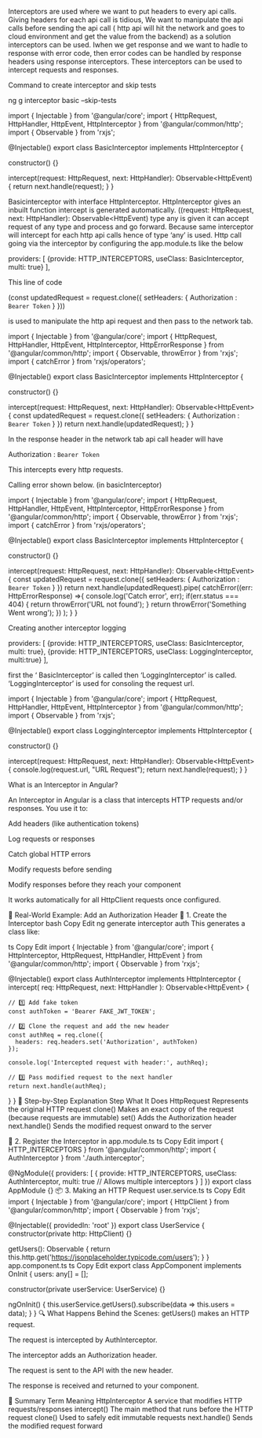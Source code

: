 Interceptors are used where we want to put headers to every api calls. Giving headers for each api call is tidious, We want to manipulate the api calls before sending the api call ( http api will hit the network and goes to cloud environment and get the value from the backend) as a solution interceptors can be used. Iwhen we get response and we want to hadle to response with error code, then error codes can be handled by response headers using response interceptors. These interceptors can be used to intercept requests and responses.

Command to create interceptor and skip tests

 ng g interceptor basic –skip-tests

import { Injectable } from '@angular/core';
import {
HttpRequest,
HttpHandler,
HttpEvent,
HttpInterceptor
} from '@angular/common/http';
import { Observable } from 'rxjs';

@Injectable()
export class BasicInterceptor implements HttpInterceptor {

constructor() {}

intercept(request: HttpRequest<any>, next: HttpHandler): Observable<HttpEvent<any>) {
return next.handle(request);
}
}




Basicinterceptor with interface  HttpInterceptor. HttpInterceptor gives an inbuilt function intercept is generated automatically.  ((request: HttpRequest<any>, next: HttpHandler): Observable<HttpEvent<any>) type any is given it can accept request of any type and process and go forward. Because same interceptor will intercept for each http api calls hence of type ‘any’ is used. Http call going via the interceptor by configuring the app.module.ts like the below


providers: [
{provide: HTTP_INTERCEPTORS, useClass: BasicInterceptor, multi: true}
],




This line of code 

(const updatedRequest = request.clone({
setHeaders: {
Authorization : `Bearer Token`
}
})) 

is used to manipulate the http api request and then pass to the network tab.

import { Injectable } from '@angular/core';
import {
HttpRequest,
HttpHandler,
HttpEvent,
HttpInterceptor,
HttpErrorResponse
} from '@angular/common/http';
import { Observable, throwError } from 'rxjs';
import { catchError } from 'rxjs/operators';

@Injectable()
export class BasicInterceptor implements HttpInterceptor {

constructor() {}


intercept(request: HttpRequest<any>, next: HttpHandler): Observable<HttpEvent<any>> {
const updatedRequest = request.clone({
setHeaders: {
Authorization : `Bearer Token`
}
})
return next.handle(updatedRequest);
}
}



In the response header in the network tab api call header will have 

Authorization : `Bearer Token`


This intercepts every http requests.



Calling error shown below. (in basicInterceptor)


import { Injectable } from '@angular/core';
import {
HttpRequest,
HttpHandler,
HttpEvent,
HttpInterceptor,
HttpErrorResponse
} from '@angular/common/http';
import { Observable, throwError } from 'rxjs';
import { catchError } from 'rxjs/operators';

@Injectable()
export class BasicInterceptor implements HttpInterceptor {

constructor() {}


intercept(request: HttpRequest<any>, next: HttpHandler): Observable<HttpEvent<any>> {
const updatedRequest = request.clone({
setHeaders: {
Authorization : `Bearer Token`
}
})
return next.handle(updatedRequest).pipe(
catchError((err: HttpErrorResponse) =>{
console.log('Catch error', err);
if(err.status === 404) {
return throwError('URL not found');
}
return throwError('Something Went wrong');
})
);
}
}


Creating another interceptor logging

providers: [
{provide: HTTP_INTERCEPTORS, useClass: BasicInterceptor, multi: true},
{provide: HTTP_INTERCEPTORS, useClass: LoggingInterceptor, multi:true}
],



first the ‘ BasicInterceptor’ is called then  ‘LoggingInterceptor’ is called. ‘LoggingInterceptor’ is used for consoling the request url.



import { Injectable } from '@angular/core';
import {
HttpRequest,
HttpHandler,
HttpEvent,
HttpInterceptor
} from '@angular/common/http';
import { Observable } from 'rxjs';

@Injectable()
export class LoggingInterceptor implements HttpInterceptor {

constructor() {}

intercept(request: HttpRequest<unknown>, next: HttpHandler): Observable<HttpEvent<unknown>> {
console.log(request.url, "URL Request");
return next.handle(request);
}
}





 What is an Interceptor in Angular?


An Interceptor in Angular is a class that intercepts HTTP requests and/or responses. You use it to:

Add headers (like authentication tokens)

Log requests or responses

Catch global HTTP errors

Modify requests before sending

Modify responses before they reach your component

It works automatically for all HttpClient requests once configured.

🔧 Real-World Example: Add an Authorization Header
📁 1. Create the Interceptor
bash
Copy
Edit
ng generate interceptor auth
This generates a class like:

ts
Copy
Edit
import { Injectable } from '@angular/core';
import {
  HttpInterceptor, HttpRequest, HttpHandler, HttpEvent
} from '@angular/common/http';
import { Observable } from 'rxjs';

@Injectable()
export class AuthInterceptor implements HttpInterceptor {
  intercept(
    req: HttpRequest<any>,
    next: HttpHandler
  ): Observable<HttpEvent<any>> {

    // 1️⃣ Add fake token
    const authToken = 'Bearer FAKE_JWT_TOKEN';

    // 2️⃣ Clone the request and add the new header
    const authReq = req.clone({
      headers: req.headers.set('Authorization', authToken)
    });

    console.log('Intercepted request with header:', authReq);

    // 3️⃣ Pass modified request to the next handler
    return next.handle(authReq);
  }
}
🔄 Step-by-Step Explanation
Step	What It Does
HttpRequest	Represents the original HTTP request
clone()	Makes an exact copy of the request (because requests are immutable)
set()	Adds the Authorization header
next.handle()	Sends the modified request onward to the server

🧩 2. Register the Interceptor in app.module.ts
ts
Copy
Edit
import { HTTP_INTERCEPTORS } from '@angular/common/http';
import { AuthInterceptor } from './auth.interceptor';

@NgModule({
  providers: [
    {
      provide: HTTP_INTERCEPTORS,
      useClass: AuthInterceptor,
      multi: true // Allows multiple interceptors
    }
  ]
})
export class AppModule {}
📦 3. Making an HTTP Request
user.service.ts
ts
Copy
Edit
import { Injectable } from '@angular/core';
import { HttpClient } from '@angular/common/http';
import { Observable } from 'rxjs';

@Injectable({ providedIn: 'root' })
export class UserService {
  constructor(private http: HttpClient) {}

  getUsers(): Observable<any> {
    return this.http.get('https://jsonplaceholder.typicode.com/users');
  }
}
app.component.ts
ts
Copy
Edit
export class AppComponent implements OnInit {
  users: any[] = [];

  constructor(private userService: UserService) {}

  ngOnInit() {
    this.userService.getUsers().subscribe(data => this.users = data);
  }
}
🔍 What Happens Behind the Scenes:
getUsers() makes an HTTP request.

The request is intercepted by AuthInterceptor.

The interceptor adds an Authorization header.

The request is sent to the API with the new header.

The response is received and returned to your component.

🧠 Summary
Term	Meaning
HttpInterceptor	A service that modifies HTTP requests/responses
intercept()	The main method that runs before the HTTP request
clone()	Used to safely edit immutable requests
next.handle()	Sends the modified request forward
